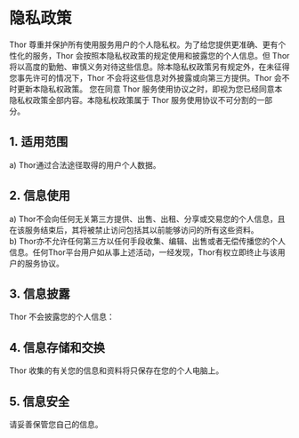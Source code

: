 # 隐私政策

Thor 尊重并保护所有使用服务用户的个人隐私权。为了给您提供更准确、更有个性化的服务，Thor 会按照本隐私权政策的规定使用和披露您的个人信息。但 Thor 将以高度的勤勉、审慎义务对待这些信息。除本隐私权政策另有规定外，在未征得您事先许可的情况下，Thor 不会将这些信息对外披露或向第三方提供。Thor 会不时更新本隐私权政策。 您在同意 Thor 服务使用协议之时，即视为您已经同意本隐私权政策全部内容。本隐私权政策属于 Thor 服务使用协议不可分割的一部分。 

## 1. 适用范围 
a) Thor通过合法途径取得的用户个人数据。  

## 2. 信息使用 
a) Thor不会向任何无关第三方提供、出售、出租、分享或交易您的个人信息，且在该服务结束后，其将被禁止访问包括其以前能够访问的所有这些资料。 
b) Thor亦不允许任何第三方以任何手段收集、编辑、出售或者无偿传播您的个人信息。任何Thor平台用户如从事上述活动，一经发现，Thor有权立即终止与该用户的服务协议。 

## 3. 信息披露 
Thor 不会披露您的个人信息： 

## 4. 信息存储和交换  
Thor 收集的有关您的信息和资料将只保存在您的个人电脑上。 

## 5. 信息安全  
请妥善保管您自己的信息。

